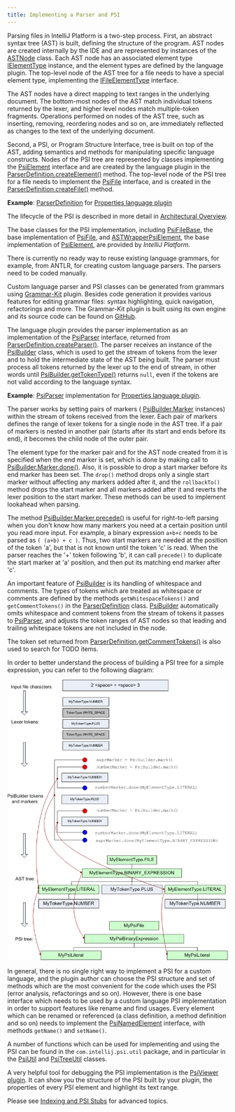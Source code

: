 ```yaml
---
title: Implementing a Parser and PSI
---
```


Parsing files in IntelliJ Platform is a two-step process.
First, an abstract syntax tree (AST) is built, defining the structure of the program.
AST nodes are created internally by the IDE and are represented by instances of the
[ASTNode](upsource:///platform/core-api/src/com/intellij/lang/ASTNode.java)
class.
Each AST node has an associated element type
[IElementType](upsource:///platform/core-api/src/com/intellij/psi/tree/IElementType.java)
instance, and the element types are defined by the language plugin.
The top-level node of the AST tree for a file needs to have a special element type, implementing the
[IFileElementType](upsource:///platform/core-api/src/com/intellij/psi/tree/IFileElementType.java)
interface.

The AST nodes have a direct mapping to text ranges in the underlying document.
The bottom-most nodes of the AST match individual tokens returned by the lexer, and higher level nodes match multiple-token fragments.
Operations performed on nodes of the AST tree, such as inserting, removing, reordering nodes and so on, are immediately reflected as changes to the text of the underlying document.

Second, a PSI, or Program Structure Interface, tree is built on top of the AST, adding semantics and methods for manipulating specific language constructs.
Nodes of the PSI tree are represented by classes implementing the
[PsiElement](upsource:///platform/core-api/src/com/intellij/psi/PsiElement.java)
interface and are created by the language plugin in the
[ParserDefinition.createElement()](upsource:///platform/core-api/src/com/intellij/lang/ParserDefinition.java)
method.
The top-level node of the PSI tree for a file needs to implement the
[PsiFile](upsource:///platform/core-api/src/com/intellij/psi/PsiFile.java)
interface, and is created in the
[ParserDefinition.createFile()](upsource:///platform/core-api/src/com/intellij/lang/ParserDefinition.java)
method.

**Example**:
[ParserDefinition](upsource:///plugins/properties/properties-psi-impl/src/com/intellij/lang/properties/parsing/PropertiesParserDefinition.java)
for
[Properties language plugin](https://github.com/JetBrains/intellij-community/tree/master/plugins/properties)


The lifecycle of the PSI is described in more detail in
[Architectural Overview](/basics/architectural_overview.md).

The base classes for the PSI implementation, including
[PsiFileBase](upsource:///platform/core-impl/src/com/intellij/extapi/psi/PsiFileBase.java),
the base implementation of
[PsiFile](upsource:///platform/core-api/src/com/intellij/psi/PsiFile.java),
and
[ASTWrapperPsiElement](upsource:///platform/core-impl/src/com/intellij/extapi/psi/ASTWrapperPsiElement.java),
the base implementation of
[PsiElement](upsource:///platform/core-api/src/com/intellij/psi/PsiElement.java),
are provided by *IntelliJ Platform*.

There is currently no ready way to reuse existing language grammars, for example, from ANTLR, for creating custom language parsers.
The parsers need to be coded manually.

Custom language parser and PSI classes can be generated from grammars using
[Grammar-Kit](https://plugins.jetbrains.com/plugin/?id=6606) plugin.
Besides code generation it provides various features for editing grammar files: syntax highlighting, quick navigation, refactorings and more.
The Grammar-Kit plugin is built using its own engine and its source code can be found on
[GitHub](https://github.com/JetBrains/Grammar-Kit).

The language plugin provides the parser implementation as an implementation of the
[PsiParser](upsource:///platform/core-api/src/com/intellij/lang/PsiParser.java)
interface, returned from
[ParserDefinition.createParser()](upsource:///platform/core-api/src/com/intellij/lang/ParserDefinition.java).
The parser receives an instance of the
[PsiBuilder](upsource:///platform/core-api/src/com/intellij/lang/PsiBuilder.java)
class, which is used to get the stream of tokens from the lexer and to hold the intermediate state of the AST being built.
The parser must process all tokens returned by the lexer up to the end of stream, in other words until
[PsiBuilder.getTokenType()](upsource:///platform/core-api/src/com/intellij/lang/PsiBuilder.java)
returns `null`, even if the tokens are not valid according to the language syntax.

**Example**:
[PsiParser](upsource:///plugins/properties/properties-psi-impl/src/com/intellij/lang/properties/parsing/PropertiesParser.java)
implementation for
[Properties language plugin](upsource:///plugins/properties/properties-psi-impl/src/com/intellij/lang/properties/).

The parser works by setting pairs of markers (
[PsiBuilder.Marker](upsource:///platform/core-api/src/com/intellij/lang/PsiBuilder.java)
instances) within the stream of tokens received from the lexer.
Each pair of markers defines the range of lexer tokens for a single node in the AST tree.
If a pair of markers is nested in another pair (starts after its start and ends before its end), it becomes the child node of the outer pair.

The element type for the marker pair and for the AST node created from it is specified when the end marker is set, which is done by making call to
[PsiBuilder.Marker.done()](upsource:///platform/core-api/src/com/intellij/lang/PsiBuilder.java).
Also, it is possible to drop a start marker before its end marker has been set.
The `drop()` method drops only a single start marker without affecting any markers added after it, and the `rollbackTo()` method drops the start marker and all markers added after it and reverts the lexer position to the start marker.
These methods can be used to implement lookahead when parsing.

The method
[PsiBuilder.Marker.precede()](upsource:///platform/core-api/src/com/intellij/lang/PsiBuilder.java)
is useful for right-to-left parsing when you don't know how many markers you need at a certain position until you read more input.
For example, a binary expression `a+b+c` needs to be parsed as `( (a+b) + c )`.
Thus, two start markers are needed at the position of the token 'a', but that is not known until the token 'c' is read.
When the parser reaches the '+' token following 'b', it can call `precede()` to duplicate the start marker at 'a' position, and then put its matching end marker after 'c'.

An important feature of
[PsiBuilder](upsource:///platform/core-api/src/com/intellij/lang/PsiBuilder.java)
is its handling of whitespace and comments.
The types of tokens which are treated as whitespace or comments are defined by the methods `getWhitespaceTokens()` and `getCommentTokens()` in the
[ParserDefinition](upsource:///platform/core-api/src/com/intellij/lang/ParserDefinition.java)
class.
[PsiBuilder](upsource:///platform/core-api/src/com/intellij/lang/PsiBuilder.java)
automatically omits whitespace and comment tokens from the stream of tokens it passes to
[PsiParser](upsource:///platform/core-api/src/com/intellij/lang/PsiParser.java),
and adjusts the token ranges of AST nodes so that leading and trailing whitespace tokens are not included in the node.

The token set returned from
[ParserDefinition.getCommentTokens()](upsource:///platform/core-api/src/com/intellij/lang/ParserDefinition.java)
is also used to search for TODO items.

In order to better understand the process of building a PSI tree for a simple expression, you can refer to the following diagram:

![PsiBuilder](img/PsiBuilder.gif)

In general, there is no single right way to implement a PSI for a custom language, and the plugin author can choose the PSI structure and set of methods which are the most convenient for the code which uses the PSI (error analysis, refactorings and so on).
However, there is one base interface which needs to be used by a custom language PSI implementation in order to support features like rename and find usages.
Every element which can be renamed or referenced (a class definition, a method definition and so on) needs to implement the
[PsiNamedElement](upsource:///platform/core-api/src/com/intellij/psi/PsiNamedElement.java)
interface, with methods `getName()` and `setName()`.

A number of functions which can be used for implementing and using the PSI can be found in the `com.intellij.psi.util` package, and in particular in the
[PsiUtil](upsource:///java/java-psi-api/src/com/intellij/psi/util/PsiUtil.java)
and
[PsiTreeUtil](upsource:///platform/core-api/src/com/intellij/psi/util/PsiTreeUtil.java)
classes.

A very helpful tool for debugging the PSI implementation is the
[PsiViewer plugin](https://plugins.jetbrains.com/plugin/?id=227).
It can show you the structure of the PSI built by your plugin, the properties of every PSI element and highlight its text range.

Please see
[Indexing and PSI Stubs](/basics/indexing_and_psi_stubs.md)
for advanced topics.
